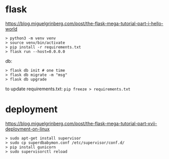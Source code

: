 # flask

https://blog.miguelgrinberg.com/post/the-flask-mega-tutorial-part-i-hello-world

```
> python3 -m venv venv
> source venv/bin/activate
> pip install -r requirements.txt
> flask run --host=0.0.0.0
```

db:

```
> flask db init # one time 
> flask db migrate -m "msg"
> flask db upgrade
```

to update requirements.txt: 
`pip freeze > requirements.txt`

# deployment

https://blog.miguelgrinberg.com/post/the-flask-mega-tutorial-part-xvii-deployment-on-linux

``` 
> sudo apt-get install supervisor
> sudo cp superdbabymon.conf /etc/supervisor/conf.d/
> pip install gunicorn
> sudo supervisorctl reload
```


